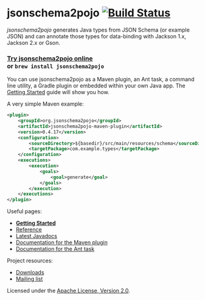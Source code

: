 # jsonschema2pojo [![Build Status](https://travis-ci.org/joelittlejohn/jsonschema2pojo.png)](https://travis-ci.org/joelittlejohn/jsonschema2pojo)

_jsonschema2pojo_ generates Java types from JSON Schema (or example JSON) and can annotate those types for data-binding with Jackson 1.x, Jackson 2.x or Gson.

### [Try jsonschema2pojo online](http://jsonschema2pojo.org/)<br>or `brew install jsonschema2pojo`

You can use jsonschema2pojo as a Maven plugin, an Ant task, a command line utility, a Gradle plugin or embedded within your own Java app. The [Getting Started](https://github.com/joelittlejohn/jsonschema2pojo/wiki/Getting-Started) guide will show you how.

A very simple Maven example:
```xml
<plugin>
    <groupId>org.jsonschema2pojo</groupId>
    <artifactId>jsonschema2pojo-maven-plugin</artifactId>
    <version>0.4.17</version>
    <configuration>
        <sourceDirectory>${basedir}/src/main/resources/schema</sourceDirectory>
        <targetPackage>com.example.types</targetPackage>
    </configuration>
    <executions>
        <execution>
            <goals>
                <goal>generate</goal>
            </goals>
        </execution>
    </executions>
</plugin>
```

Useful pages:
  * **[Getting Started](https://github.com/joelittlejohn/jsonschema2pojo/wiki/Getting-Started)**
  * [Reference](https://github.com/joelittlejohn/jsonschema2pojo/wiki/Reference)
  * [Latest Javadocs](http://joelittlejohn.github.io/jsonschema2pojo/javadocs/0.4.17/)
  * [Documentation for the Maven plugin](http://joelittlejohn.github.io/jsonschema2pojo/site/0.4.17/generate-mojo.html)
  * [Documentation for the Ant task](http://joelittlejohn.github.io/jsonschema2pojo/site/0.4.17/Jsonschema2PojoTask.html)

Project resources:
  * [Downloads](https://github.com/joelittlejohn/jsonschema2pojo/releases)
  * [Mailing list](https://groups.google.com/forum/#!forum/jsonschema2pojo-users)

Licensed under the [Apache License, Version 2.0](http://www.apache.org/licenses/LICENSE-2.0).
